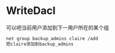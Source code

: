 # WriteDacl

可以吧当前用户添加到下一用户所在的某个组

```bash
net group backup_admins claire /add
把claire添加到backup_admins
```
